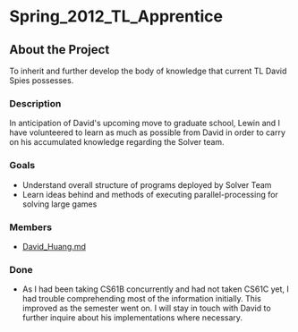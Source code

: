 Spring\_2012\_TL\_Apprentice
============================

About the Project
-----------------

To inherit and further develop the body of knowledge that current TL David Spies possesses.

### Description

In anticipation of David's upcoming move to graduate school, Lewin and I have volunteered to learn as much as possible from David in order to carry on his accumulated knowledge regarding the Solver team.

### Goals

-   Understand overall structure of programs deployed by Solver Team
-   Learn ideas behind and methods of executing parallel-processing for solving large games

### Members

-   [David\_Huang.md](User:Pathfinder "wikilink")

### Done

-   As I had been taking CS61B concurrently and had not taken CS61C yet, I had trouble comprehending most of the information initially. This improved as the semester went on. I will stay in touch with David to further inquire about his implementations where necessary.

